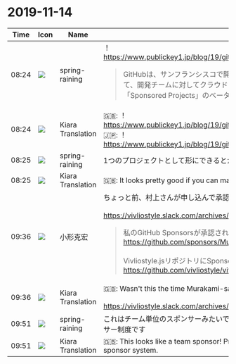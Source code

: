 # 2019-11-14

|Time|Icon|Name|Message|
|---|---|---|---|
|08:24|![](https://secure.gravatar.com/avatar/1ac180f0868137292905c311b5fff781.jpg?s=72&d=https%3A%2F%2Fa.slack-edge.com%2Fdf10d%2Fimg%2Favatars%2Fava_0021-72.png)|spring-raining|！ <https://www.publickey1.jp/blog/19/githubsponsored_projectsgithub_universe_2019.html><br><blockquote>GitHubは、サンフランシスコで開催中のイベント「GitHub Universe 2019」において、開発チームに対してクラウドファンディングのように経済的な支援ができる「Sponsored Projects」のベータ版を開始したと発表し...</blockquote>|
|08:24|![](https://avatars.slack-edge.com/2019-08-21/732685848020_f3f20736795184660348_72.png)|Kiara Translation|🇬🇧: ！ <https://www.publickey1.jp/blog/19/githubsponsored_projectsgithub_universe_2019.html><br>🇯🇵: ！<https://www.publickey1.jp/blog/19/githubsponsored_projectsgithub_universe_2019.html>|
|08:25|![](https://secure.gravatar.com/avatar/1ac180f0868137292905c311b5fff781.jpg?s=72&d=https%3A%2F%2Fa.slack-edge.com%2Fdf10d%2Fimg%2Favatars%2Fava_0021-72.png)|spring-raining|1つのプロジェクトとして形にできるとかなり相性良さそうですねー|
|08:25|![](https://avatars.slack-edge.com/2019-08-21/732685848020_f3f20736795184660348_72.png)|Kiara Translation|🇬🇧: It looks pretty good if you can make it into one project|
|09:36|![](https://avatars.slack-edge.com/2019-06-22/674537731207_65d60a0f5a770df7a1a0_72.png)|小形克宏|ちょっと前、村上さんが申し込んで承認されたのがこれではありませんでしたっけ？<br><br><https://vivliostyle.slack.com/archives/CAFA9EU9M/p1572915872001500><br><blockquote>私のGitHub Sponsorsが承認されました: <https://github.com/sponsors/MurakamiShinyu><br><br>Vivliostyle.jsリポジトリにSponsorボタンを設置しました: <https://github.com/vivliostyle/vivliostyle.js/></blockquote>|
|09:36|![](https://avatars.slack-edge.com/2019-08-21/732685848020_f3f20736795184660348_72.png)|Kiara Translation|🇬🇧: Wasn't this the time Murakami-san applied and approved a while ago?<br><br><https://vivliostyle.slack.com/archives/CAFA9EU9M/p1572915872001500>|
|09:51|![](https://secure.gravatar.com/avatar/1ac180f0868137292905c311b5fff781.jpg?s=72&d=https%3A%2F%2Fa.slack-edge.com%2Fdf10d%2Fimg%2Favatars%2Fava_0021-72.png)|spring-raining|これはチーム単位のスポンサーみたいですね！ 以前承認されたのは村上さん個人へのスポンサー制度です|
|09:51|![](https://avatars.slack-edge.com/2019-08-21/732685848020_f3f20736795184660348_72.png)|Kiara Translation|🇬🇧: This looks like a team sponsor! Previously approved was Murakami's personal sponsor system.|
